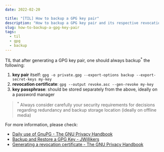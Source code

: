 ```yaml
---
date: 2022-02-20

title: "[TIL] How to backup a GPG key pair"
description: "How to backup a GPG key pair and its respective revocation certificate"
slug: how-to-backup-a-gpg-key-pair
tags:
  - til
  - gpg
  - backup
---
```


TIL that after generating a GPG key pair, one should always backup<sup>\*</sup>
the following:

1. **key pair** itself: `gpg -o private.gpg --export-options backup --export-secret-keys my-key`
2. **revocation certificate**: `gpg --output revoke.asc --gen-revoke my-key`
3. **key passphrase**: should be stored separately from the above, ideally on a
   password manager

> <sup>\*</sup> Always consider carefully your security requirements for
> decisions regarding redundancy and backup storage location (ideally on offline
> media)

For more information, please check:

- [Daily use of GnuPG - The GNU Privacy
  Handbook](https://www.gnupg.org/gph/en/manual/c481.html)
- [Backup and Restore a GPG Key -
  JWillikers](https://www.jwillikers.com/backup-and-restore-a-gpg-key)
- [Generating a revocation certificate - The GNU Privacy
  Handbook](https://www.gnupg.org/gph/en/manual/c14.html#REVOCATION)
